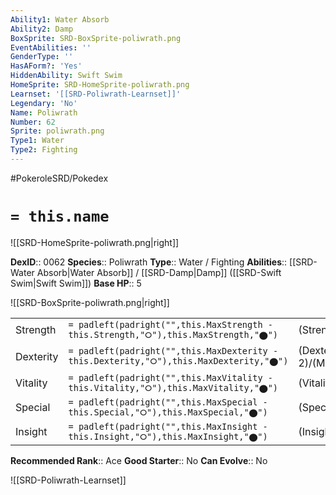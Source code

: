 ```yaml
---
Ability1: Water Absorb
Ability2: Damp
BoxSprite: SRD-BoxSprite-poliwrath.png
EventAbilities: ''
GenderType: ''
HasAForm?: 'Yes'
HiddenAbility: Swift Swim
HomeSprite: SRD-HomeSprite-poliwrath.png
Learnset: '[[SRD-Poliwrath-Learnset]]'
Legendary: 'No'
Name: Poliwrath
Number: 62
Sprite: poliwrath.png
Type1: Water
Type2: Fighting
---
```


#PokeroleSRD/Pokedex

# `= this.name`

![[SRD-HomeSprite-poliwrath.png|right]]

**DexID**:: 0062
**Species**:: Poliwrath
**Type**:: Water / Fighting
**Abilities**:: [[SRD-Water Absorb|Water Absorb]] / [[SRD-Damp|Damp]] ([[SRD-Swift Swim|Swift Swim]])
**Base HP**:: 5

![[SRD-BoxSprite-poliwrath.png|right]]

|           |                                                                                        |                                          |
| --------- | -------------------------------------------------------------------------------------- | ---------------------------------------- |
| Strength  | `= padleft(padright("",this.MaxStrength - this.Strength,"⭘"),this.MaxStrength,"⬤")`    | (Strength::3)/(MaxStrength::6)   |
| Dexterity | `= padleft(padright("",this.MaxDexterity - this.Dexterity,"⭘"),this.MaxDexterity,"⬤")` | (Dexterity:: 2)/(MaxDexterity::5) |
| Vitality  | `= padleft(padright("",this.MaxVitality - this.Vitality,"⭘"),this.MaxVitality,"⬤")`    | (Vitality::3)/(MaxVitality::6)   |
| Special   | `= padleft(padright("",this.MaxSpecial - this.Special,"⭘"),this.MaxSpecial,"⬤")`       | (Special::2)/(MaxSpecial::5)     |
| Insight   | `= padleft(padright("",this.MaxInsight - this.Insight,"⭘"),this.MaxInsight,"⬤")`       | (Insight::2)/(MaxInsight::5)     |

**Recommended Rank**:: Ace
**Good Starter**:: No
**Can Evolve**:: No

![[SRD-Poliwrath-Learnset]]